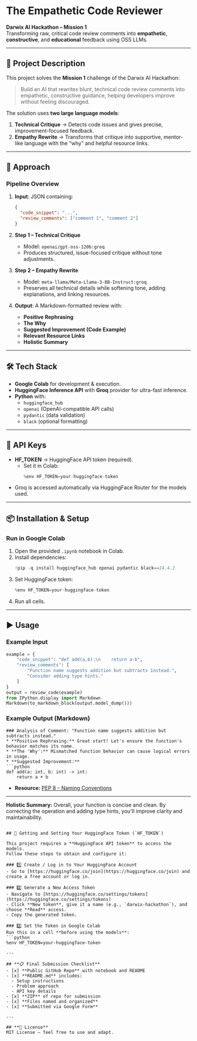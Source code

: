 # **The Empathetic Code Reviewer**  
**Darwix AI Hackathon – Mission 1**  
Transforming raw, critical code review comments into **empathetic**, **constructive**, and **educational** feedback using OSS LLMs.

---

## **📜 Project Description**  
This project solves the **Mission 1** challenge of the Darwix AI Hackathon:  
> Build an AI that rewrites blunt, technical code review comments into empathetic, constructive guidance, helping developers improve without feeling discouraged.

The solution uses **two large language models**:  
1. **Technical Critique** → Detects code issues and gives precise, improvement-focused feedback.  
2. **Empathy Rewrite** → Transforms that critique into supportive, mentor-like language with the “why” and helpful resource links.  

---

## **🚀 Approach**
### **Pipeline Overview**
1. **Input**: JSON containing:
   ```json
   {
     "code_snippet": "...",
     "review_comments": ["comment 1", "comment 2"]
   }
   ```
2. **Step 1 – Technical Critique**  
   - Model: `openai/gpt-oss-120b:groq`  
   - Produces structured, issue-focused critique without tone adjustments.  

3. **Step 2 – Empathy Rewrite**  
   - Model: `meta-llama/Meta-Llama-3-8B-Instruct:groq`  
   - Preserves all technical details while softening tone, adding explanations, and linking resources.  

4. **Output**: A Markdown-formatted review with:
   - **Positive Rephrasing**
   - **The Why**
   - **Suggested Improvement (Code Example)**
   - **Relevant Resource Links**
   - **Holistic Summary**

---

## **🛠️ Tech Stack**
- **Google Colab** for development & execution.
- **HuggingFace Inference API** with **Groq** provider for ultra-fast inference.
- **Python** with:
  - `huggingface_hub`
  - `openai` (OpenAI-compatible API calls)
  - `pydantic` (data validation)
  - `black` (optional formatting)

---

## **🔑 API Keys**
- **HF_TOKEN** → HuggingFace API token (required).  
  - Set it in Colab:
    ```python
    %env HF_TOKEN=your-huggingface-token
    ```
- Groq is accessed automatically via HuggingFace Router for the models used.

---

## **📦 Installation & Setup**
### **Run in Google Colab**
1. Open the provided `.ipynb` notebook in Colab.
2. Install dependencies:
   ```python
   !pip -q install huggingface_hub openai pydantic black==24.4.2
   ```
3. Set HuggingFace token:
   ```python
   %env HF_TOKEN=your-huggingface-token
   ```
4. Run all cells.

---

## **▶️ Usage**
### **Example Input**
```python
example = {
    "code_snippet": "def add(a,b):\n    return a-b",
    "review_comments": [
        "Function name suggests addition but subtracts instead.",
        "Consider adding type hints."
    ]
}
output = review_code(example)
from IPython.display import Markdown
Markdown(to_markdown_block(output.model_dump()))
```

### **Example Output (Markdown)**
```
### Analysis of Comment: "Function name suggests addition but subtracts instead."
* **Positive Rephrasing:** Great start! Let's ensure the function's behavior matches its name.
* **The 'Why':** Mismatched function behavior can cause logical errors in usage.
* **Suggested Improvement:**
```python
def add(a: int, b: int) -> int:
    return a + b
```
* **Resource:** [PEP 8 – Naming Conventions](https://peps.python.org/pep-0008/#naming-conventions)
---
**Holistic Summary:** Overall, your function is concise and clean. By correcting the operation and adding type hints, you'll improve clarity and maintainability.
```

## 🔐 Getting and Setting Your HuggingFace Token (`HF_TOKEN`)

This project requires a **HuggingFace API token** to access the models.  
Follow these steps to obtain and configure it:

### 1️⃣ Create / Log in to Your HuggingFace Account
- Go to [https://huggingface.co/join](https://huggingface.co/join) and create a free account or log in.

### 2️⃣ Generate a New Access Token
- Navigate to [https://huggingface.co/settings/tokens](https://huggingface.co/settings/tokens)
- Click **New token**, give it a name (e.g., `darwix-hackathon`), and choose **Read** access.
- Copy the generated token.

### 3️⃣ Set the Token in Google Colab
Run this in a cell **before using the models**:
```python
%env HF_TOKEN=your-huggingface-token

---

## **📋 Final Submission Checklist**
- [x] **Public GitHub Repo** with notebook and README  
- [x] **README.md** includes:
  - Setup instructions
  - Problem approach
  - API key details  
- [x] **ZIP** of repo for submission  
- [x] **Files named and organized**  
- [x] **Submitted via Google Form**

---

## **📄 License**
MIT License – feel free to use and adapt.
